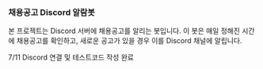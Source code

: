 <h3>채용공고 Discord 알람봇</h3>

본 프로젝트는 Discord 서버에 채용공고를 알리는 봇입니다.
이 봇은 매일 정해진 시간에 채용공고를 확인하고, 새로운 공고가 있을 경우 이를 Discord 채널에 알립니다.

7/11 Discord 연결 및 테스트코드 작성 완료